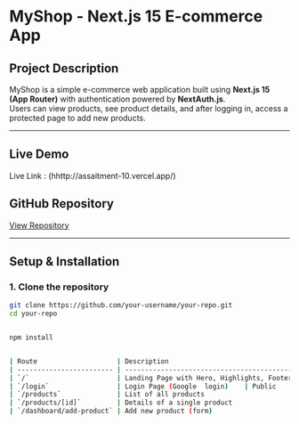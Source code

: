 # MyShop - Next.js 15 E-commerce App

## Project Description
MyShop is a simple e-commerce web application built using **Next.js 15 (App Router)** with authentication powered by **NextAuth.js**.  
Users can view products, see product details, and after logging in, access a protected page to add new products.

---

## Live Demo
Live Link : (hhttp://assaitment-10.vercel.app/)

## GitHub Repository
[View Repository](https://github.com/skrased2006/Scic_next_js_project)

---

## Setup & Installation

### 1. Clone the repository
```bash
git clone https://github.com/your-username/your-repo.git
cd your-repo


npm install


| Route                    | Description                                | Access    |
| ------------------------ | ------------------------------------------ | --------- |
| `/`                      | Landing Page with Hero, Highlights, Footer | Public    |
| `/login`                 | Login Page (Google  login)    | Public    |
| `/products`              | List of all products                       | Public    |
| `/products/[id]`         | Details of a single product                | Public    |
| `/dashboard/add-product` | Add new product (form)                     | Protected |
